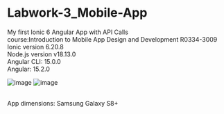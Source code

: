# Labwork-3_Mobile-App
My first Ionic 6 Angular App with API Calls </br>
course:Introduction to Mobile App Design and Development R0334-3009
</br>
Ionic version 6.20.8 </br>
Node.js version v18.13.0 </br>
Angular CLI: 15.0.0 </br>
Angular: 15.2.0 </br>

![image](https://user-images.githubusercontent.com/98818779/222460338-839200ed-9d9b-4c90-8839-fe8af36e3c74.png) ![image](https://user-images.githubusercontent.com/98818779/222461034-52494cc2-e0ff-43ad-a36f-814417bdc855.png)

</br> App dimensions: Samsung Galaxy S8+
